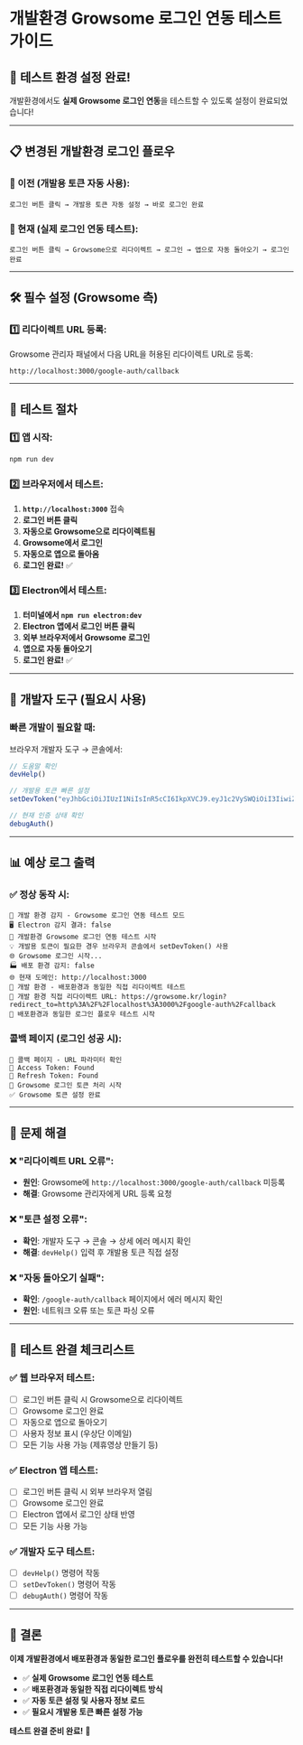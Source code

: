 # 개발환경 Growsome 로그인 연동 테스트 가이드

## 🚀 테스트 환경 설정 완료!

개발환경에서도 **실제 Growsome 로그인 연동**을 테스트할 수 있도록 설정이 완료되었습니다!

---

## 📋 변경된 개발환경 로그인 플로우

### **🔧 이전 (개발용 토큰 자동 사용)**:
```
로그인 버튼 클릭 → 개발용 토큰 자동 설정 → 바로 로그인 완료
```

### **🌟 현재 (실제 로그인 연동 테스트)**:
```
로그인 버튼 클릭 → Growsome으로 리다이렉트 → 로그인 → 앱으로 자동 돌아오기 → 로그인 완료
```

---

## 🛠️ 필수 설정 (Growsome 측)

### **1️⃣ 리다이렉트 URL 등록**:
Growsome 관리자 패널에서 다음 URL을 허용된 리다이렉트 URL로 등록:
```
http://localhost:3000/google-auth/callback
```

---

## 🧪 테스트 절차

### **1️⃣ 앱 시작**:
```bash
npm run dev
```

### **2️⃣ 브라우저에서 테스트**:
1. **`http://localhost:3000`** 접속
2. **로그인 버튼 클릭**
3. **자동으로 Growsome으로 리다이렉트됨**
4. **Growsome에서 로그인**
5. **자동으로 앱으로 돌아옴**
6. **로그인 완료!** ✅

### **3️⃣ Electron에서 테스트**:
1. **터미널에서 `npm run electron:dev`**
2. **Electron 앱에서 로그인 버튼 클릭**
3. **외부 브라우저에서 Growsome 로그인**
4. **앱으로 자동 돌아오기**
5. **로그인 완료!** ✅

---

## 🔧 개발자 도구 (필요시 사용)

### **빠른 개발이 필요할 때**:
브라우저 개발자 도구 → 콘솔에서:

```javascript
// 도움말 확인
devHelp()

// 개발용 토큰 빠른 설정
setDevToken("eyJhbGciOiJIUzI1NiIsInR5cCI6IkpXVCJ9.eyJ1c2VySWQiOiI3IiwiZW1haWwiOiJncm93c29tZS5tZUBnbWFpbC5jb20iLCJpYXQiOjE3NTM3NjAzMTUsImV4cCI6MTc1NjM1MjMxNX0.vgkcK_5QJcyYxe5A-T_ddJnEZQKJTfT6wiP175eIO0w")

// 현재 인증 상태 확인
debugAuth()
```

---

## 📊 예상 로그 출력

### **✅ 정상 동작 시**:
```
🔧 개발 환경 감지 - Growsome 로그인 연동 테스트 모드
🖥️ Electron 감지 결과: false
🌟 개발환경 Growsome 로그인 연동 테스트 시작
💡 개발용 토큰이 필요한 경우 브라우저 콘솔에서 setDevToken() 사용
🌐 Growsome 로그인 시작...
🏭 배포 환경 감지: false
🌐 현재 도메인: http://localhost:3000
🔧 개발 환경 - 배포환경과 동일한 직접 리다이렉트 테스트
🔗 개발 환경 직접 리다이렉트 URL: https://growsome.kr/login?redirect_to=http%3A%2F%2Flocalhost%3A3000%2Fgoogle-auth%2Fcallback
🌟 배포환경과 동일한 로그인 플로우 테스트 시작
```

### **콜백 페이지 (로그인 성공 시)**:
```
🔗 콜백 페이지 - URL 파라미터 확인
🔑 Access Token: Found
🔄 Refresh Token: Found
🌟 Growsome 로그인 토큰 처리 시작
✅ Growsome 토큰 설정 완료
```

---

## 🚨 문제 해결

### **❌ "리다이렉트 URL 오류"**:
- **원인**: Growsome에 `http://localhost:3000/google-auth/callback` 미등록
- **해결**: Growsome 관리자에게 URL 등록 요청

### **❌ "토큰 설정 오류"**:
- **확인**: 개발자 도구 → 콘솔 → 상세 에러 메시지 확인
- **해결**: `devHelp()` 입력 후 개발용 토큰 직접 설정

### **❌ "자동 돌아오기 실패"**:
- **확인**: `/google-auth/callback` 페이지에서 에러 메시지 확인
- **원인**: 네트워크 오류 또는 토큰 파싱 오류

---

## 🎯 테스트 완결 체크리스트

### **✅ 웹 브라우저 테스트**:
- [ ] 로그인 버튼 클릭 시 Growsome으로 리다이렉트
- [ ] Growsome 로그인 완료
- [ ] 자동으로 앱으로 돌아오기
- [ ] 사용자 정보 표시 (우상단 이메일)
- [ ] 모든 기능 사용 가능 (제휴영상 만들기 등)

### **✅ Electron 앱 테스트**:
- [ ] 로그인 버튼 클릭 시 외부 브라우저 열림
- [ ] Growsome 로그인 완료
- [ ] Electron 앱에서 로그인 상태 반영
- [ ] 모든 기능 사용 가능

### **✅ 개발자 도구 테스트**:
- [ ] `devHelp()` 명령어 작동
- [ ] `setDevToken()` 명령어 작동
- [ ] `debugAuth()` 명령어 작동

---

## 🎉 결론

**이제 개발환경에서 배포환경과 동일한 로그인 플로우를 완전히 테스트할 수 있습니다!**

- ✅ **실제 Growsome 로그인 연동 테스트**
- ✅ **배포환경과 동일한 직접 리다이렉트 방식**  
- ✅ **자동 토큰 설정 및 사용자 정보 로드**
- ✅ **필요시 개발용 토큰 빠른 설정 가능**

**테스트 완결 준비 완료!** 🚀 